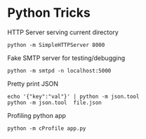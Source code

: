 Python Tricks
=============

HTTP Server serving current directory

    python -m SimpleHTTPServer 8000

Fake SMTP server for testing/debugging

    python -m smtpd -n localhost:5000

Pretty print JSON

    echo '{"key":"val"}' | python -m json.tool
    python -m json.tool  file.json

Profiling python app

    python -m cProfile app.py